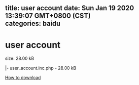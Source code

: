 
title: user account
date: Sun Jan 19 2020 13:39:07 GMT+0800 (CST)    
categories: baidu
---

# user account
size: 28.00 kB
 
 
|- user_account.inc.php - 28.00 kB

[How to download](https://bpcam.bemobtrk.com/go/2ceec3aa-1ca2-46d6-b9ff-aaa5c184517c?jno=3832)